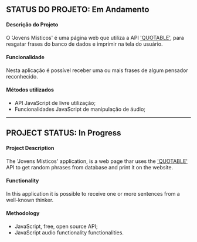 ## STATUS DO PROJETO: Em Andamento

#### Descrição do Projeto
O 'Jovens Místicos' é uma página web que utiliza a API ['QUOTABLE'](https://github.com/lukePeavey/quotable), para resgatar frases do banco de dados e imprimir na tela do usuário.

#### Funcionalidade
Nesta aplicação é possível receber uma ou mais frases de algum pensador reconhecido.

#### Métodos utilizados
* API JavaScript de livre utilização;
* Funcionalidades JavaScript de manipulação de áudio;



_________________________________________________________________________

## PROJECT STATUS: In Progress

#### Project Description
The 'Jovens Místicos' application, is a web page thar uses the ['QUOTABLE'](https://github.com/lukePeavey/quotable) API to get random phrases from database and print it on the website.

#### Functionality
In this application it is possible to receive one or more sentences from a well-known thinker.

#### Methodology
* JavaScript, free, open source API;
* JavaScript audio functionality functionalities.
